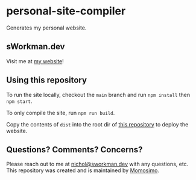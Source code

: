 # personal-site-compiler

Generates my personal website.

## sWorkman.dev

Visit me at [my website](https://www.sworkman.dev/)!

## Using this repository

To run the site locally, checkout the `main` branch and run `npm install`
then `npm start`.

To only compile the site, run `npm run build`.

Copy the contents of `dist` into the root dir
of [this repository](https://github.com/Momosimo/momosimo.github.io)
to deploy the website.

## Questions? Comments? Concerns?

Please reach out to me at nichol@sworkman.dev with any questions, etc.
This repository was created and is maintained 
by [Momosimo](https://github.com/Momosimo).
